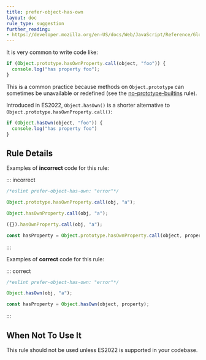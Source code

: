 ```yaml
---
title: prefer-object-has-own
layout: doc
rule_type: suggestion
further_reading:
- https://developer.mozilla.org/en-US/docs/Web/JavaScript/Reference/Global_Objects/Object/hasOwn
---
```




It is very common to write code like:

```js
if (Object.prototype.hasOwnProperty.call(object, "foo")) {
  console.log("has property foo");
}
```

This is a common practice because methods on `Object.prototype` can sometimes be unavailable or redefined (see the [no-prototype-builtins](no-prototype-builtins) rule).

Introduced in ES2022, `Object.hasOwn()` is a shorter alternative to `Object.prototype.hasOwnProperty.call()`:

```js
if (Object.hasOwn(object, "foo")) {
  console.log("has property foo")
}
```

## Rule Details

Examples of **incorrect** code for this rule:

::: incorrect

```js
/*eslint prefer-object-has-own: "error"*/

Object.prototype.hasOwnProperty.call(obj, "a");

Object.hasOwnProperty.call(obj, "a");

({}).hasOwnProperty.call(obj, "a");

const hasProperty = Object.prototype.hasOwnProperty.call(object, property);
```

:::

Examples of **correct** code for this rule:

::: correct

```js
/*eslint prefer-object-has-own: "error"*/

Object.hasOwn(obj, "a");

const hasProperty = Object.hasOwn(object, property);
```

:::

## When Not To Use It

This rule should not be used unless ES2022 is supported in your codebase.
